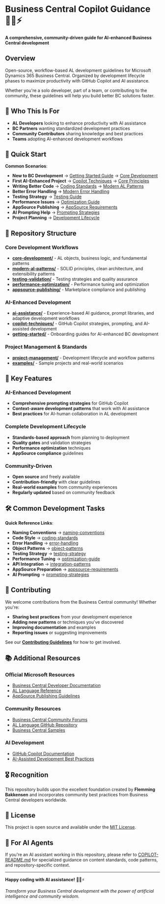 # Business Central Copilot Guidance 🧙‍♂️⚡

**A comprehensive, community-driven guide for AI-enhanced Business Central development**

## Overview

Open-source, workflow-based AL development guidelines for Microsoft Dynamics 365 Business Central. Organized by development lifecycle phases to maximize productivity with GitHub Copilot and AI assistance.

Whether you're a solo developer, part of a team, or contributing to the community, these guidelines will help you build better BC solutions faster.

## 🎯 Who This Is For

- **AL Developers** looking to enhance productivity with AI assistance
- **BC Partners** wanting standardized development practices
- **Community Contributors** sharing knowledge and best practices
- **Teams** adopting AI-enhanced development workflows

## 🚀 Quick Start

**Common Scenarios**:
- **New to BC Development** → [Getting Started Guide](getting-started/) → [Core Development](core-development/)
- **First AI-Enhanced Project** → [Copilot Techniques](copilot-techniques/) → [Core Principles](getting-started/core-principles.md)
- **Writing Better Code** → [Coding Standards](core-development/coding-standards.md) → [Modern AL Patterns](modern-al-patterns/)
- **Better Error Handling** → [Modern Error Handling](core-development/modern-error-handling.md)
- **Testing Strategy** → [Testing Guide](testing-validation/testing-strategy.md)
- **Performance Issues** → [Optimization Guide](performance-optimization/optimization-guide.md)
- **AppSource Publishing** → [AppSource Requirements](appsource-publishing/appsource-requirements.md)
- **AI Prompting Help** → [Prompting Strategies](copilot-techniques/prompting-strategies.md)
- **Project Planning** → [Development Lifecycle](project-management/feature-development-lifecycle.md)

## 📁 Repository Structure

### **Core Development Workflows**
- **[core-development/](core-development/)** - AL objects, business logic, and fundamental patterns
- **[modern-al-patterns/](modern-al-patterns/)** - SOLID principles, clean architecture, and extensibility patterns
- **[testing-validation/](testing-validation/)** - Testing strategies and quality assurance
- **[performance-optimization/](performance-optimization/)** - Performance tuning and optimization
- **[appsource-publishing/](appsource-publishing/)** - Marketplace compliance and publishing

### **AI-Enhanced Development**
- **[ai-assistance/](ai-assistance/)** - Experience-based AI guidance, prompt libraries, and adaptive development workflows
- **[copilot-techniques/](copilot-techniques/)** - GitHub Copilot strategies, prompting, and AI-assisted development
- **[getting-started/](getting-started/)** - Onboarding guides for AI-enhanced BC development

### **Project Management & Standards**
- **[project-management/](project-management/)** - Development lifecycle and workflow patterns
- **[examples/](examples/)** - Sample projects and real-world scenarios

## 🌟 Key Features

### **AI-Enhanced Development**
- **Comprehensive prompting strategies** for GitHub Copilot
- **Context-aware development patterns** that work with AI assistance
- **Best practices** for AI-human collaboration in AL development

### **Complete Development Lifecycle**
- **Standards-based approach** from planning to deployment
- **Quality gates** and validation strategies
- **Performance optimization** techniques
- **AppSource compliance** guidelines

### **Community-Driven**
- **Open source** and freely available
- **Contribution-friendly** with clear guidelines
- **Real-world examples** from community experiences
- **Regularly updated** based on community feedback

## 🛠️ Common Development Tasks

**Quick Reference Links**:
- **Naming Conventions** → [naming-conventions](core-development/naming-conventions.md)
- **Code Style** → [coding-standards](core-development/coding-standards.md)
- **Error Handling** → [error-handling](core-development/error-handling.md)
- **Object Patterns** → [object-patterns](core-development/object-patterns.md)
- **Testing Strategy** → [testing-strategy](testing-validation/testing-strategy.md)
- **Performance Tuning** → [optimization-guide](performance-optimization/optimization-guide.md)
- **API Integration** → [integration-patterns](integration-deployment/integration-patterns.md)
- **AppSource Preparation** → [appsource-requirements](appsource-publishing/appsource-requirements.md)
- **AI Prompting** → [prompting-strategies](copilot-techniques/prompting-strategies.md)

## 🤝 Contributing

We welcome contributions from the Business Central community! Whether you're:
- **Sharing best practices** from your development experience
- **Adding new patterns** or techniques you've discovered
- **Improving documentation** and examples
- **Reporting issues** or suggesting improvements

See our **[Contributing Guidelines](CONTRIBUTING.md)** for how to get involved.

## 📚 Additional Resources

### **Official Microsoft Resources**
- [Business Central Developer Documentation](https://docs.microsoft.com/en-us/dynamics365/business-central/dev-itpro/)
- [AL Language Reference](https://docs.microsoft.com/en-us/dynamics365/business-central/dev-itpro/developer/devenv-programming-in-al)
- [AppSource Publishing Guidelines](https://docs.microsoft.com/en-us/dynamics365/business-central/dev-itpro/developer/readiness/readiness-checklist-submit-app)

### **Community Resources**
- [Business Central Community Forums](https://community.dynamics.com/365/b)
- [AL Language GitHub Repository](https://github.com/microsoft/al)
- [Business Central Samples](https://github.com/microsoft/BCApps)

### **AI Development**
- [GitHub Copilot Documentation](https://docs.github.com/en/copilot)
- [AI-Assisted Development Best Practices](copilot-techniques/)

## 🎖️ Recognition

This repository builds upon the excellent foundation created by **Flemming Bakkensen** and incorporates community best practices from Business Central developers worldwide.

## 📜 License

This project is open source and available under the [MIT License](LICENSE).

## 🤖 For AI Agents

If you're an AI assistant working in this repository, please refer to [COPILOT-README.md](COPILOT-README.md) for specialized guidance on content standards, code patterns, and repository-specific context.

---

**Happy coding with AI assistance!** 🧙‍♂️⚡

*Transform your Business Central development with the power of artificial intelligence and community wisdom.*
